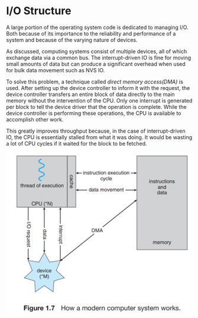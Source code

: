 # I/O Structure
A large portion of the operating system code is dedicated to managing I/O. Both because of its importance to the reliability and performance of a system and because of the varying nature of devices.

As discussed, computing systems consist of multiple devices, all of which exchange data via a common bus. The interrupt-driven IO is fine for moving small amounts of data but can produce a significant overhead when used for bulk data movement such as NVS IO.

To solve this problem, a technique called _direct memory access(DMA)_ is used. 
After setting up the device controller to inform it with the request, the device controller transfers an entire block of data directly to the main memory without the intervention of the CPU. Only one interrupt is generated per block to tell the device driver that the operation is complete. While the device controller is performing these operations, the CPU is available to accomplish other work.

This greatly improves throughput because, in the case of interrupt-driven IO, the CPU is essentially stalled from what it was doing. It would be wasting a lot of CPU cycles if it waited for the block to be fetched.

<img src="../imgs/1.7.jpg" alt="Figure 1.7 in the textbook" width="500" />